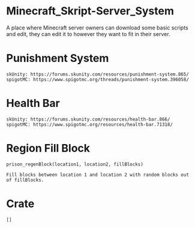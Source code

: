 # Minecraft_Skript-Server_System
A place where Minecraft server owners can download some basic scripts and edit, they can edit it to however they want to fit in their server.

# Punishment System
	skUnity: https://forums.skunity.com/resources/punishment-system.865/
	spigotMC: https://www.spigotmc.org/threads/punishment-system.396058/
  
# Health Bar
	skUnity: https://forums.skunity.com/resources/health-bar.866/
	spigotMC: https://www.spigotmc.org/resources/health-bar.71318/

# Region Fill Block
	prison_regenBlock(location1, location2, fillBlocks)
	
	Fill blocks between location 1 and location 2 with random blocks out of fillBlocks.

# Crate
	[]
